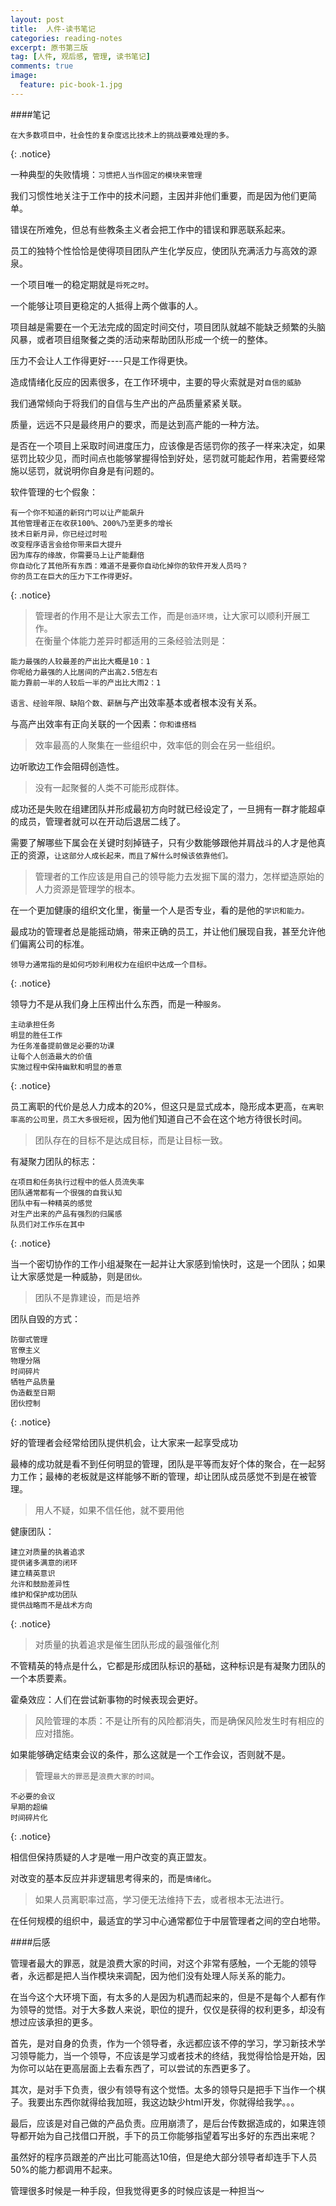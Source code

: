 ```yaml
---
layout: post
title:  人件-读书笔记
categories: reading-notes
excerpt: 原书第三版
tag: [人件, 观后感, 管理, 读书笔记]
comments: true
image:
  feature: pic-book-1.jpg
---
```


####笔记

	在大多数项目中，社会性的复杂度远比技术上的挑战要难处理的多。
{: .notice}

一种典型的失败情境：`习惯把人当作固定的模块来管理`

我们习惯性地关注于工作中的技术问题，主因并非他们重要，而是因为他们更简单。

错误在所难免，但总有些教条主义者会把工作中的错误和罪恶联系起来。

员工的独特个性恰恰是使得项目团队产生化学反应，使团队充满活力与高效的源泉。

一个项目唯一的稳定期就是`将死之时`。

一个能够让项目更稳定的人抵得上两个做事的人。

项目越是需要在一个无法完成的固定时间交付，项目团队就越不能缺乏频繁的头脑风暴，或者项目组聚餐之类的活动来帮助团队形成一个统一的整体。

压力不会让人工作得更好----只是工作得更快。

造成情绪化反应的因素很多，在工作环境中，主要的导火索就是对`自信的威胁`

我们通常倾向于将我们的自信与生产出的产品质量紧紧关联。

质量，远远不只是最终用户的要求，而是达到高产能的一种方法。

是否在一个项目上采取时间进度压力，应该像是否惩罚你的孩子一样来决定，如果惩罚比较少见，而时间点也能够掌握得恰到好处，惩罚就可能起作用，若需要经常施以惩罚，就说明你自身是有问题的。

软件管理的七个假象：

	有一个你不知道的新窍门可以让产能飙升
	其他管理者正在收获100%、200%乃至更多的增长
	技术日新月异，你已经过时啦
	改变程序语言会给你带来巨大提升
	因为库存的缘故，你需要马上让产能翻倍
	你自动化了其他所有东西：难道不是要你自动化掉你的软件开发人员吗？
	你的员工在巨大的压力下工作得更好。
{: .notice}

>管理者的作用不是让大家去工作，而是`创造环境`，让大家可以顺利开展工作。	
在衡量个体能力差异时都适用的三条经验法则是：

	能力最强的人较最差的产出比大概是10：1
	你呢给力最强的人比居间的产出高2.5倍左右
	能力靠前一半的人较后一半的产出比大雨2：1
	
`语言、经验年限、缺陷个数、薪酬`与产出效率基本或者根本没有关系。

与高产出效率有正向关联的一个因素：`你和谁搭档`

>效率最高的人聚集在一些组织中，效率低的则会在另一些组织。

边听歌边工作会阻碍创造性。

>没有一起聚餐的人类不可能形成群体。

成功还是失败在组建团队并形成最初方向时就已经设定了，一旦拥有一群才能超卓的成员，管理者就可以在开动后退居二线了。

需要了解哪些下属会在关键时刻掉链子，只有少数能够跟他并肩战斗的人才是他真正的资源，`让这部分人成长起来，而且了解什么时候该依靠他们。`

>管理者的工作应该是用自己的领导能力去发掘下属的潜力，怎样塑造原始的人力资源是管理学的根本。

在一个更加健康的组织文化里，衡量一个人是否专业，看的是他的`学识和能力。`

最成功的管理者总是能摇动熵，带来正确的员工，并让他们展现自我，甚至允许他们偏离公司的标准。

	领导力通常指的是如何巧妙利用权力在组织中达成一个目标。
{: .notice}

领导力不是从我们身上压榨出什么东西，而是一种`服务。`

	主动承担任务
	明显的胜任工作
	为任务准备提前做足必要的功课
	让每个人创造最大的价值
	实施过程中保持幽默和明显的善意
{: .notice}

员工离职的代价是总人力成本的20%，但这只是显式成本，隐形成本更高，`在离职率高的公司里，员工大多很短视`，因为他们知道自己不会在这个地方待很长时间。	

>团队存在的目标不是达成目标，而是让目标一致。

有凝聚力团队的标志：

	在项目和任务执行过程中的低人员流失率
	团队通常都有一个很强的自我认知
	团队中有一种精英的感觉
	对生产出来的产品有强烈的归属感
	队员们对工作乐在其中
{: .notice}

当一个密切协作的工作小组凝聚在一起并让大家感到愉快时，这是一个团队；如果让大家感觉是一种威胁，则是`团伙。`

>团队不是靠建设，而是培养	

团队自毁的方式：

	防御式管理
	官僚主义
	物理分隔
	时间碎片
	牺牲产品质量
	伪造截至日期
	团伙控制
{: .notice}

好的管理者会经常给团队提供机会，让大家来一起享受成功

最棒的成功就是看不到任何明显的管理，团队是平等而友好个体的聚合，在一起努力工作；最棒的老板就是这样能够不断的管理，却让团队成员感觉不到是在被管理。

>用人不疑，如果不信任他，就不要用他

健康团队：
	
	建立对质量的执着追求
	提供诸多满意的闭环
	建立精英意识
	允许和鼓励差异性
	维护和保护成功团队
	提供战略而不是战术方向
{: .notice}

>对质量的执着追求是催生团队形成的最强催化剂

不管精英的特点是什么，它都是形成团队标识的基础，这种标识是有凝聚力团队的一个本质要素。

霍桑效应：人们在尝试新事物的时候表现会更好。

>风险管理的本质：不是让所有的风险都消失，而是确保风险发生时有相应的应对措施。

如果能够确定结束会议的条件，那么这就是一个工作会议，否则就不是。

>管理`最大的罪恶`是`浪费大家的时间`。

	不必要的会议
	早期的超编
	时间碎片化
{: .notice}

相信但保持质疑的人才是唯一用户改变的真正盟友。

对改变的基本反应并非逻辑思考得来的，而是`情绪化`。

>如果人员离职率过高，学习便无法维持下去，或者根本无法进行。

在任何规模的组织中，最适宜的学习中心通常都位于中层管理者之间的空白地带。


####后感

管理者最大的罪恶，就是浪费大家的时间，对这个非常有感触，一个无能的领导者，永远都是把人当作模块来调配，因为他们没有处理人际关系的能力。

在当今这个大环境下面，有太多的人是因为机遇而起来的，但是不是每个人都有作为领导的觉悟。对于大多数人来说，职位的提升，仅仅是获得的权利更多，却没有想过应该承担的更多。

首先，是对自身的负责，作为一个领导者，永远都应该不停的学习，学习新技术学习领导能力，当一个领导，不应该是学习或者技术的终结，我觉得恰恰是开始，因为你可以站在更高层面上去看东西了，可以尝试的东西更多了。

其次，是对手下负责，很少有领导有这个觉悟。太多的领导只是把手下当作一个棋子。我要出东西你就得给我加班，我这边缺少html开发，你就得给我学。。。

最后，应该是对自己做的产品负责。应用崩溃了，是后台传数据造成的，如果连领导都开始为自己找借口开脱，手下的员工你能够指望着写出多好的东西出来呢？

虽然好的程序员跟差的产出比可能高达10倍，但是绝大部分领导者却连手下人员50%的能力都调用不起来。

管理很多时候是一种手段，但我觉得更多的时候应该是一种担当～